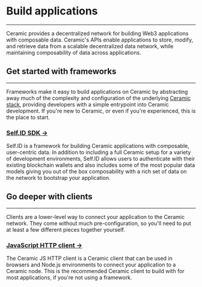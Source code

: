# **Build applications**

---

Ceramic provides a decentralized network for building Web3 applications with composable data. Ceramic's APIs enable applications to store, modify, and retrieve data from a scalable decentralized data network, while maintaining composability of data across applications.

## **Get started with frameworks**

---

Frameworks make it easy to build applications on Ceramic by abstracting away much of the complexity and configuration of the underlying [Ceramic stack](the-ceramic-stack.md), providing developers with a simple entrypoint into Ceramic development. If you're new to Ceramic, or even if you're experienced, this is the place to start.

### [**Self.ID SDK →**]()
Self.ID is a framework for building Ceramic applications with composable, user-centric data. In addition to including a full Ceramic setup for a variety of development environments, Self.ID allows users to authenticate with their existing blockchain wallets and also includes some of the most popular data models giving you out of the box composability with a rich set of data on the network to bootstrap your application.


## **Go deeper with clients**

---

Clients are a lower-level way to connect your application to the Ceramic network. They come without much pre-configuration, so you'll need to put at least a few different pieces together yourself. 

### [**JavaScript HTTP client →**]()
The Ceramic JS HTTP client is a Ceramic client that can be used in browsers and Node.js environments to connect your application to a Ceramic node. This is the recommended Ceramic client to build with for most applications, if you're not using a framework.
